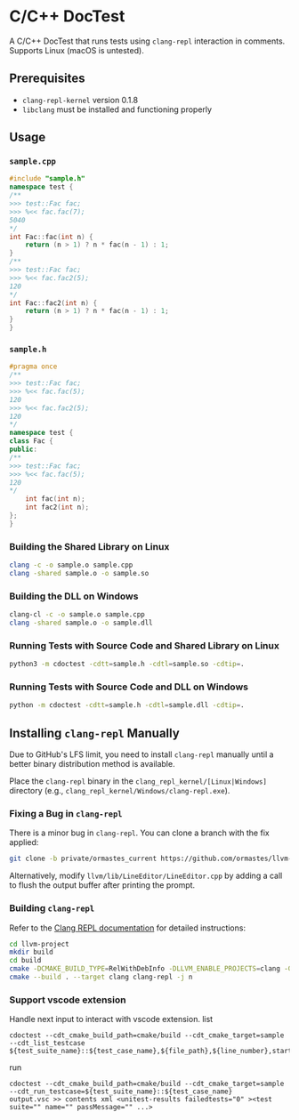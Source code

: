 # C/C++ DocTest

A C/C++ DocTest that runs tests using `clang-repl` interaction in comments. Supports Linux (macOS is untested).

## Prerequisites

- `clang-repl-kernel` version 0.1.8
- `libclang` must be installed and functioning properly

## Usage

### `sample.cpp`

```cpp
#include "sample.h"
namespace test {
/**
>>> test::Fac fac;
>>> %<< fac.fac(7);
5040
*/
int Fac::fac(int n) {
    return (n > 1) ? n * fac(n - 1) : 1;
}
/**
>>> test::Fac fac;
>>> %<< fac.fac2(5);
120
*/
int Fac::fac2(int n) {
    return (n > 1) ? n * fac(n - 1) : 1;
}
}
```

### `sample.h`

```cpp
#pragma once
/**
>>> test::Fac fac;
>>> %<< fac.fac(5);
120
>>> %<< fac.fac2(5);
120
*/
namespace test {
class Fac {
public:
/**
>>> test::Fac fac;
>>> %<< fac.fac(5);
120
*/
    int fac(int n);
    int fac2(int n);
};
}
```

### Building the Shared Library on Linux

```bash
clang -c -o sample.o sample.cpp
clang -shared sample.o -o sample.so
```

### Building the DLL on Windows

```bash
clang-cl -c -o sample.o sample.cpp
clang -shared sample.o -o sample.dll
```

### Running Tests with Source Code and Shared Library on Linux

```bash
python3 -m cdoctest -cdtt=sample.h -cdtl=sample.so -cdtip=.
```

### Running Tests with Source Code and DLL on Windows

```bash
python -m cdoctest -cdtt=sample.h -cdtl=sample.dll -cdtip=.
```

## Installing `clang-repl` Manually

Due to GitHub's LFS limit, you need to install `clang-repl` manually until a better binary distribution method is available.

Place the `clang-repl` binary in the `clang_repl_kernel/[Linux|Windows]` directory (e.g., `clang_repl_kernel/Windows/clang-repl.exe`).

### Fixing a Bug in `clang-repl`

There is a minor bug in `clang-repl`. You can clone a branch with the fix applied:

```bash
git clone -b private/ormastes_current https://github.com/ormastes/llvm-project.git
```

Alternatively, modify `llvm/lib/LineEditor/LineEditor.cpp` by adding a call to flush the output buffer after printing the prompt.

### Building `clang-repl`

Refer to the [Clang REPL documentation](https://clang.llvm.org/docs/ClangRepl.html) for detailed instructions:

```bash
cd llvm-project
mkdir build
cd build
cmake -DCMAKE_BUILD_TYPE=RelWithDebInfo -DLLVM_ENABLE_PROJECTS=clang -G "Unix Makefiles" ../llvm
cmake --build . --target clang clang-repl -j n
```

### Support vscode extension
Handle next input to interact with vscode extension.
list
```
cdoctest --cdt_cmake_build_path=cmake/build --cdt_cmake_target=sample --cdt_list_testcase
${test_suite_name}::${test_case_name},${file_path},${line_number},start_col,end_line,end_col
```
run
```
cdoctest --cdt_cmake_build_path=cmake/build --cdt_cmake_target=sample  --cdt_run_testcase=${test_suite_name}::${test_case_name}
output.vsc >> contents xml <unitest-results failedtests="0" ><test suite="" name="" passMessage="" ...>
```
